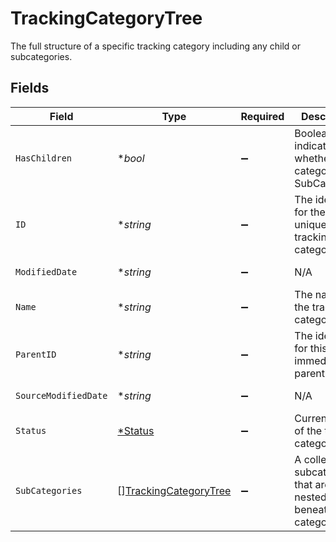 # TrackingCategoryTree

The full structure of a specific tracking category including any child or subcategories.


## Fields

| Field                                                                 | Type                                                                  | Required                                                              | Description                                                           | Example                                                               |
| --------------------------------------------------------------------- | --------------------------------------------------------------------- | --------------------------------------------------------------------- | --------------------------------------------------------------------- | --------------------------------------------------------------------- |
| `HasChildren`                                                         | **bool*                                                               | :heavy_minus_sign:                                                    | Boolean value indicating whether this category has SubCategories      |                                                                       |
| `ID`                                                                  | **string*                                                             | :heavy_minus_sign:                                                    | The identifier for the item, unique per tracking category             |                                                                       |
| `ModifiedDate`                                                        | **string*                                                             | :heavy_minus_sign:                                                    | N/A                                                                   | 2022-10-23T00:00:00.000Z                                              |
| `Name`                                                                | **string*                                                             | :heavy_minus_sign:                                                    | The name of the tracking category                                     |                                                                       |
| `ParentID`                                                            | **string*                                                             | :heavy_minus_sign:                                                    | The identifier for this item's immediate parent                       |                                                                       |
| `SourceModifiedDate`                                                  | **string*                                                             | :heavy_minus_sign:                                                    | N/A                                                                   | 2022-10-23T00:00:00.000Z                                              |
| `Status`                                                              | [*Status](../../models/shared/status.md)                              | :heavy_minus_sign:                                                    | Current state of the tracking category.                               |                                                                       |
| `SubCategories`                                                       | [][TrackingCategoryTree](../../models/shared/trackingcategorytree.md) | :heavy_minus_sign:                                                    | A collection of subcategories that are nested beneath this category.  |                                                                       |